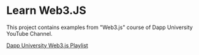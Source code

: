 # Learn Web3.JS

This project contains examples from "Web3.js" course of Dapp University YouTube Channel.

[Dapp University Web3.js Playlist](https://www.youtube.com/playlist?list=PLS5SEs8ZftgXlCGXNfzKdq7nGBcIaVOdN)
